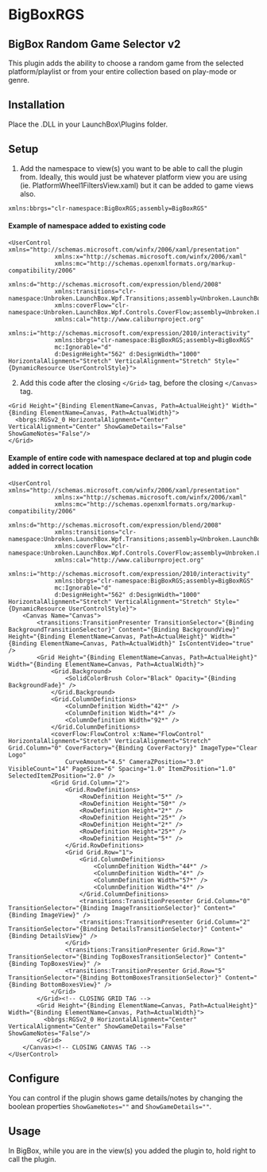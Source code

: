 # BigBoxRGS
## BigBox Random Game Selector v2
This plugin adds the ability to choose a random game from the selected platform/playlist or from your entire collection based on play-mode or genre.

## Installation
Place the .DLL in your LaunchBox\Plugins folder.

## Setup
1. Add the namespace to view(s) you want to be able to call the plugin from. Ideally, this would just be whatever platform view you are using (ie. PlatformWheel1FiltersView.xaml) but it can be added to game views also.
```xaml
xmlns:bbrgs="clr-namespace:BigBoxRGS;assembly=BigBoxRGS"
```

#### Example of namespace added to existing code
```xaml
<UserControl xmlns="http://schemas.microsoft.com/winfx/2006/xaml/presentation"
             xmlns:x="http://schemas.microsoft.com/winfx/2006/xaml"
             xmlns:mc="http://schemas.openxmlformats.org/markup-compatibility/2006"
             xmlns:d="http://schemas.microsoft.com/expression/blend/2008"
             xmlns:transitions="clr-namespace:Unbroken.LaunchBox.Wpf.Transitions;assembly=Unbroken.LaunchBox.Wpf"
             xmlns:coverFlow="clr-namespace:Unbroken.LaunchBox.Wpf.Controls.CoverFlow;assembly=Unbroken.LaunchBox.Wpf"
             xmlns:cal="http://www.caliburnproject.org"
             xmlns:i="http://schemas.microsoft.com/expression/2010/interactivity"
             xmlns:bbrgs="clr-namespace:BigBoxRGS;assembly=BigBoxRGS"
             mc:Ignorable="d"
             d:DesignHeight="562" d:DesignWidth="1000" HorizontalAlignment="Stretch" VerticalAlignment="Stretch" Style="{DynamicResource UserControlStyle}">
```

2. Add this code after the closing ```</Grid>``` tag, before the closing ```</Canvas>``` tag.
```xaml
<Grid Height="{Binding ElementName=Canvas, Path=ActualHeight}" Width="{Binding ElementName=Canvas, Path=ActualWidth}">
  <bbrgs:RGSv2_0 HorizontalAlignment="Center" VerticalAlignment="Center" ShowGameDetails="False" ShowGameNotes="False"/>
</Grid>
```

#### Example of entire code with namespace declared at top and plugin code added in correct location
```xaml
<UserControl xmlns="http://schemas.microsoft.com/winfx/2006/xaml/presentation"
             xmlns:x="http://schemas.microsoft.com/winfx/2006/xaml"
             xmlns:mc="http://schemas.openxmlformats.org/markup-compatibility/2006"
             xmlns:d="http://schemas.microsoft.com/expression/blend/2008"
             xmlns:transitions="clr-namespace:Unbroken.LaunchBox.Wpf.Transitions;assembly=Unbroken.LaunchBox.Wpf"
             xmlns:coverFlow="clr-namespace:Unbroken.LaunchBox.Wpf.Controls.CoverFlow;assembly=Unbroken.LaunchBox.Wpf"
             xmlns:cal="http://www.caliburnproject.org"
             xmlns:i="http://schemas.microsoft.com/expression/2010/interactivity"
             xmlns:bbrgs="clr-namespace:BigBoxRGS;assembly=BigBoxRGS"
             mc:Ignorable="d"
             d:DesignHeight="562" d:DesignWidth="1000" HorizontalAlignment="Stretch" VerticalAlignment="Stretch" Style="{DynamicResource UserControlStyle}">
	<Canvas Name="Canvas">
        <transitions:TransitionPresenter TransitionSelector="{Binding BackgroundTransitionSelector}" Content="{Binding BackgroundView}" Height="{Binding ElementName=Canvas, Path=ActualHeight}" Width="{Binding ElementName=Canvas, Path=ActualWidth}" IsContentVideo="true" />
        <Grid Height="{Binding ElementName=Canvas, Path=ActualHeight}" Width="{Binding ElementName=Canvas, Path=ActualWidth}">
			<Grid.Background>
				<SolidColorBrush Color="Black" Opacity="{Binding BackgroundFade}" />
			</Grid.Background>
            <Grid.ColumnDefinitions>
                <ColumnDefinition Width="42*" />
                <ColumnDefinition Width="4*" />
                <ColumnDefinition Width="92*" />
            </Grid.ColumnDefinitions>
            <coverFlow:FlowControl x:Name="FlowControl" HorizontalAlignment="Stretch" VerticalAlignment="Stretch" Grid.Column="0" CoverFactory="{Binding CoverFactory}" ImageType="Clear Logo"
                CurveAmount="4.5" CameraZPosition="3.0" VisibleCount="14" PageSize="6" Spacing="1.0" ItemZPosition="1.0" SelectedItemZPosition="2.0" />
            <Grid Grid.Column="2">
                <Grid.RowDefinitions>
                    <RowDefinition Height="5*" />
                    <RowDefinition Height="50*" />
                    <RowDefinition Height="2*" />
                    <RowDefinition Height="25*" />
                    <RowDefinition Height="2*" />
                    <RowDefinition Height="25*" />
                    <RowDefinition Height="5*" />
                </Grid.RowDefinitions>
                <Grid Grid.Row="1">
                    <Grid.ColumnDefinitions>
                        <ColumnDefinition Width="44*" />
                        <ColumnDefinition Width="4*" />
                        <ColumnDefinition Width="57*" />
                        <ColumnDefinition Width="4*" />
                    </Grid.ColumnDefinitions>
                    <transitions:TransitionPresenter Grid.Column="0" TransitionSelector="{Binding ImageTransitionSelector}" Content="{Binding ImageView}" />
                    <transitions:TransitionPresenter Grid.Column="2" TransitionSelector="{Binding DetailsTransitionSelector}" Content="{Binding DetailsView}" />
                </Grid>
                <transitions:TransitionPresenter Grid.Row="3" TransitionSelector="{Binding TopBoxesTransitionSelector}" Content="{Binding TopBoxesView}" />
                <transitions:TransitionPresenter Grid.Row="5" TransitionSelector="{Binding BottomBoxesTransitionSelector}" Content="{Binding BottomBoxesView}" />
            </Grid>
        </Grid><!-- CLOSING GRID TAG -->
        <Grid Height="{Binding ElementName=Canvas, Path=ActualHeight}" Width="{Binding ElementName=Canvas, Path=ActualWidth}">
          <bbrgs:RGSv2_0 HorizontalAlignment="Center" VerticalAlignment="Center" ShowGameDetails="False" ShowGameNotes="False"/>
        </Grid> 
    </Canvas><!-- CLOSING CANVAS TAG -->
</UserControl>
```

## Configure
You can control if the plugin shows game details/notes by changing the boolean properties ```ShowGameNotes=""``` and ```ShowGameDetails=""```.

## Usage
In BigBox, while you are in the view(s) you added the plugin to, hold right to call the plugin.
